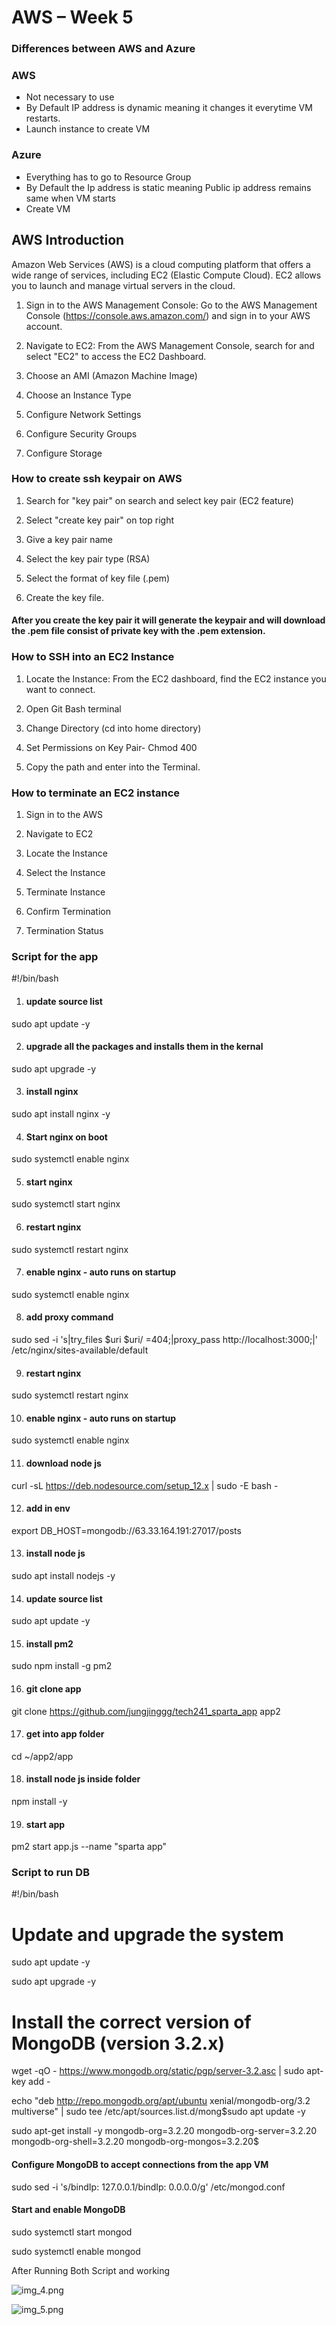 # AWS – Week 5

### Differences between AWS and Azure

### AWS	
-	Not necessary to use 
-	By Default IP address is dynamic meaning it changes it everytime VM restarts.
-	Launch instance to create VM	

### Azure
-	Everything has to go to Resource Group
-	By Default the Ip address is static meaning Public ip address remains same when VM starts
-	Create VM 

## **AWS Introduction**
Amazon Web Services (AWS) is a cloud computing platform that offers a wide range of services, including EC2 (Elastic Compute Cloud). EC2 allows you to launch and manage virtual servers in the cloud.

1. Sign in to the AWS Management Console: Go to the AWS Management Console (https://console.aws.amazon.com/) and sign in to your AWS account.


2. Navigate to EC2: From the AWS Management Console, search for and select "EC2" to access the EC2 Dashboard.


3. Choose an AMI (Amazon Machine Image)


4. Choose an Instance Type


5. Configure Network Settings


6. Configure Security Groups


7. Configure Storage


### How to create ssh keypair on AWS

1. Search for "key pair" on search and select key pair (EC2 feature)


2. Select "create key pair" on top right 


3. Give a key pair name


4. Select the key pair type (RSA)


5. Select the format of key file (.pem)


6. Create the key file. 

#### After you create the key pair it will generate the keypair and will download the .pem file consist of private key with the .pem extension. 


### How to SSH into an EC2 Instance

1. Locate the Instance: From the EC2 dashboard, find the EC2 instance you want to connect. 


2. Open Git Bash terminal


3. Change Directory (cd into home directory)


4. Set Permissions on Key Pair- Chmod 400


5. Copy the path and enter into the Terminal.


### How to terminate an EC2 instance

1. Sign in to the AWS 


2. Navigate to EC2


3. Locate the Instance


4. Select the Instance


5. Terminate Instance


6. Confirm Termination


7. Termination Status

### Script for the app

#!/bin/bash

1. #### update source list
sudo apt update -y

2. #### upgrade all the packages and installs them in the kernal
sudo apt upgrade -y

3. #### install nginx
sudo apt install nginx -y

4. #### Start nginx on boot
sudo systemctl enable nginx

5. #### start nginx
sudo systemctl start nginx

6. #### restart nginx
sudo systemctl restart nginx

7. #### enable nginx - auto runs on startup
sudo systemctl enable nginx

8. #### add proxy command
sudo sed -i 's|try_files $uri $uri/ =404;|proxy_pass http://localhost:3000;|' /etc/nginx/sites-available/default

9. #### restart nginx
sudo systemctl restart nginx

10. #### enable nginx - auto runs on startup
sudo systemctl enable nginx

11. #### download node js
curl -sL https://deb.nodesource.com/setup_12.x | sudo -E bash -

12. #### add in env
export DB_HOST=mongodb://63.33.164.191:27017/posts

13. #### install node js
sudo apt install nodejs -y

14. #### update source list
sudo apt update -y

15. #### install pm2
sudo npm install -g pm2

16. #### git clone app
git clone https://github.com/jungjinggg/tech241_sparta_app app2

17. #### get into app folder
cd ~/app2/app

18. #### install node js inside folder
npm install -y

19. #### start app
pm2 start app.js --name "sparta app"


### Script to run DB

#!/bin/bash

# Update and upgrade the system
sudo apt update -y

sudo apt upgrade -y

# Install the correct version of MongoDB (version 3.2.x)

wget -qO - https://www.mongodb.org/static/pgp/server-3.2.asc | sudo apt-key add -

echo "deb http://repo.mongodb.org/apt/ubuntu xenial/mongodb-org/3.2 multiverse" | sudo tee /etc/apt/sources.list.d/mong$sudo apt update -y

sudo apt-get install -y mongodb-org=3.2.20 mongodb-org-server=3.2.20 mongodb-org-shell=3.2.20 mongodb-org-mongos=3.2.20$

####  Configure MongoDB to accept connections from the app VM

sudo sed -i 's/bindIp: 127.0.0.1/bindIp: 0.0.0.0/g' /etc/mongod.conf

#### Start and enable MongoDB
sudo systemctl start mongod

sudo systemctl enable mongod

After Running Both Script and working


![img_4.png](img_4.png)

![img_5.png](img_5.png)